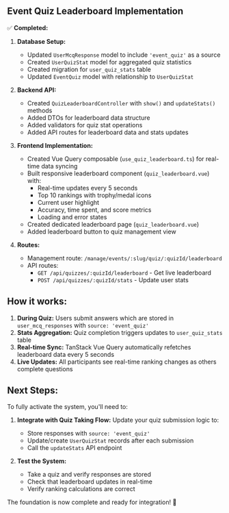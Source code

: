 ## Event Quiz Leaderboard Implementation

✅ **Completed:**

1. **Database Setup:**
   - Updated `UserMcqResponse` model to include `'event_quiz'` as a source
   - Created `UserQuizStat` model for aggregated quiz statistics
   - Created migration for `user_quiz_stats` table
   - Updated `EventQuiz` model with relationship to `UserQuizStat`

2. **Backend API:**
   - Created `QuizLeaderboardController` with `show()` and `updateStats()` methods
   - Added DTOs for leaderboard data structure
   - Added validators for quiz stat operations
   - Added API routes for leaderboard data and stats updates

3. **Frontend Implementation:**
   - Created Vue Query composable (`use_quiz_leaderboard.ts`) for real-time data syncing
   - Built responsive leaderboard component (`quiz_leaderboard.vue`) with:
     - Real-time updates every 5 seconds
     - Top 10 rankings with trophy/medal icons
     - Current user highlight
     - Accuracy, time spent, and score metrics
     - Loading and error states
   - Created dedicated leaderboard page (`quiz_leaderboard.vue`)
   - Added leaderboard button to quiz management view

4. **Routes:**
   - Management route: `/manage/events/:slug/quiz/:quizId/leaderboard`
   - API routes:
     - `GET /api/quizzes/:quizId/leaderboard` - Get live leaderboard
     - `POST /api/quizzes/:quizId/stats` - Update user stats

## How it works:

1. **During Quiz:** Users submit answers which are stored in `user_mcq_responses` with `source: 'event_quiz'`
2. **Stats Aggregation:** Quiz completion triggers updates to `user_quiz_stats` table
3. **Real-time Sync:** TanStack Vue Query automatically refetches leaderboard data every 5 seconds
4. **Live Updates:** All participants see real-time ranking changes as others complete questions

## Next Steps:

To fully activate the system, you'll need to:

1. **Integrate with Quiz Taking Flow:** Update your quiz submission logic to:
   - Store responses with `source: 'event_quiz'`
   - Update/create `UserQuizStat` records after each submission
   - Call the `updateStats` API endpoint

2. **Test the System:**
   - Take a quiz and verify responses are stored
   - Check that leaderboard updates in real-time
   - Verify ranking calculations are correct

The foundation is now complete and ready for integration! 🚀
